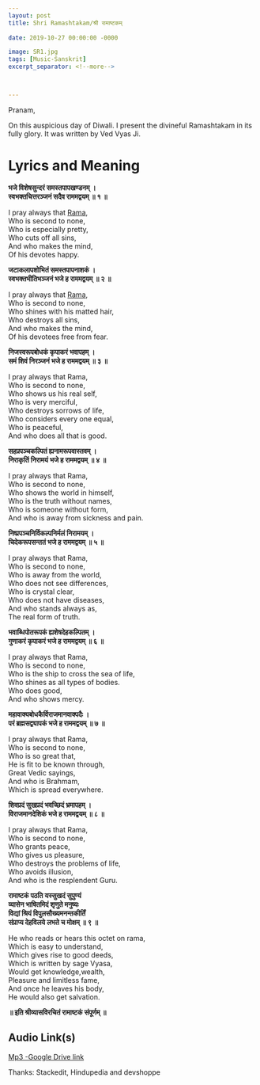```yaml
---
layout: post
title: Shri Ramashtakam/श्री रामाष्टकम्
 
date: 2019-10-27 00:00:00 -0000

image: SR1.jpg
tags: [Music-Sanskrit]
excerpt_separator: <!--more-->



---
```

<!--more-->
<p>Pranam,</p>
<p>On this auspicious day of Diwali. I present the divineful Ramashtakam in its fully glory. It was written by Ved Vyas Ji.</p>

<h1 id="lyrics-and-meaning">Lyrics and Meaning</h1>
<p><strong>भजे विशेषसुन्दरं समस्तपापखण्डनम् ।<br>
स्वभक्तचित्तरञ्जनं सदैव राममद्वयम् ॥ १ ॥</strong></p>
<p>I pray always that  <a href="http://www.hindupedia.com/en/Rama" title="Rama">Rama</a>,<br>
Who is second to none,<br>
Who is especially pretty,<br>
Who cuts off all sins,<br>
And who makes the mind,<br>
Of his devotes happy.</p>
<p><strong>जटाकलापशोभितं समस्तपापनाशकं ।<br>
स्वभक्तभीतिभञ्जनं भजे ह राममद्वयम् ॥ २ ॥</strong></p>
<p>I pray always that  <a href="http://www.hindupedia.com/en/Rama" title="Rama">Rama</a>,<br>
Who is second to none,<br>
Who shines with his matted hair,<br>
Who destroys all sins,<br>
And who makes the mind,<br>
Of his devotees free from fear.</p>
<p><strong>निजस्वरूपबोधकं कृपाकरं भवापहम् ।<br>
समं शिवं निरञ्जनं भजे ह राममद्वयम् ॥ ३ ॥</strong></p>
<p>I pray always that Rama,<br>
Who is second to none,<br>
Who shows us his real self,<br>
Who is very merciful,<br>
Who destroys sorrows of life,<br>
Who considers every one equal,<br>
Who is peaceful,<br>
And who does all that is good.</p>
<p><strong>सहप्रपञ्चकल्पितं ह्यनामरूपवास्तवम् ।<br>
निराकृतिं निरामयं भजे ह राममद्वयम् ॥ ४ ॥</strong></p>
<p>I pray always that Rama,<br>
Who is second to none,<br>
Who shows the world in himself,<br>
Who is the truth without names,<br>
Who is someone without form,<br>
And who is away from sickness and pain.</p>
<p><strong>निष्प्रपञ्चनिर्विकल्पनिर्मलं निरामयम् ।<br>
चिदेकरूपसन्ततं भजे ह राममद्वयम् ॥ ५ ॥</strong></p>
<p>I pray always that Rama,<br>
Who is second to none,<br>
Who is away from the world,<br>
Who does not see differences,<br>
Who is crystal clear,<br>
Who does not have diseases,<br>
And who stands always as,<br>
The real form of truth.</p>
<p><strong>भवाब्धिपोतरूपकं ह्यशेषदेहकल्पितम् ।<br>
गुणाकरं कृपाकरं भजे ह राममद्वयम् ॥ ६ ॥</strong></p>
<p>I pray always that Rama,<br>
Who is second to none,<br>
Who is the ship to cross the sea of life,<br>
Who shines as all types of bodies.<br>
Who does good,<br>
And who shows mercy.</p>
<p><strong>महावाक्यबोधकैर्विराजमानवाक्पदैः ।<br>
परं ब्रह्मसद्व्यापकं भजे ह राममद्वयम् ॥ ७ ॥</strong></p>
<p>I pray always that Rama,<br>
Who is second to none,<br>
Who is so great that,<br>
He is fit to be known through,<br>
Great Vedic sayings,<br>
And who is Brahmam,<br>
Which is spread everywhere.</p>
<p><strong>शिवप्रदं सुखप्रदं भवच्छिदं भ्रमापहम् ।<br>
विराजमानदेशिकं भजे ह राममद्वयम् ॥ ८ ॥</strong></p>
<p>I pray always that Rama,<br>
Who is second to none,<br>
Who grants peace,<br>
Who gives us pleasure,<br>
Who destroys the problems of life,<br>
Who avoids illusion,<br>
And who is the resplendent Guru.</p>
<p><strong>रामाष्टकं पठति यस्सुखदं सुपुण्यं<br>
व्यासेन भाषितमिदं शृणुते मनुष्यः<br>
विद्यां श्रियं विपुलसौख्यमनन्तकीर्तिं<br>
संप्राप्य देहविलये लभते च मोक्षम् ॥ ९ ॥</strong></p>
<p>He who reads or hears this octet on rama,<br>
Which is easy to understand,<br>
Which gives rise to good deeds,<br>
Which is written by sage Vyasa,<br>
Would get knowledge,wealth,<br>
Pleasure and limitless fame,<br>
And once he leaves his body,<br>
He would also get salvation.</p>
<p><strong>॥ इति श्रीव्यासविरचितं रामाष्टकं संपूर्णम् ॥</strong></p>
<h2 id="audio-links">Audio Link(s)</h2>
<p><a href="https://drive.google.com/file/d/1C6mSohR6y8zoV8iENg_3MK8LD8KYVTST/view?usp=sharing">Mp3 -Google Drive link</a></p>
<p>Thanks: Stackedit, Hindupedia and devshoppe</p>

